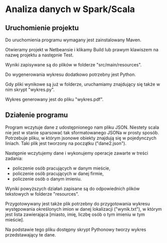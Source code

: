 # Analiza danych w Spark/Scala

## Uruchomienie projektu

Do uruchomienia programu wymagany jest zainstalowany Maven.

Otwieramy projekt w Netbeansie i klikamy Build lub prawym klawiszem na nazwę projektu a następnie Test.

Wyniki zapisywane są do plików w folderze "src/main/resources".

Do wygenerowania wykresu dodatkowo potrzebny jest Python.

Gdy pliki wynikowe są już w folderze, uruchamiamy znajdujący się także w nim skrypt "wykres.py".

Wykres generowany jest do pliku "wykres.pdf".

## Działenie programu

Program wczytuje dane z udostępnionego nam pliku JSON. Niestety scala nie jest w stanie sparsować tak sformatowanego JSONa w prosty sposób. Potrzebuje pliku, w którym jsonowe obiekty znajdują się w pojedynczych liniach. Taki plik jest tworzony na początku ("dane2.json").

Następnie wczytujemy dane i wykonujemy operacje zawarte w treści zadania:
  - policzenie osób pracujących w danym mieście,
  - policzenie osób pracujących w danej firmie,
  - policzenie osób o danym imieniu.
  
 Wyniki powyższych działań zapisane są do odpowiednich plików tekstowych w folderze "resources".
 
 Przygotowywany jest także plik potrzebny do przygotowania wykresu występowania określonych imion w danej lokalizacji ("wynik.txt"), w którym jest lista zawierająca [miasto, imię, liczbę osób o tym imieniu w tym mieście].
 
 Na podstawie tego pliku dostępny skrypt Pythonowy tworzy wykres przedstawający te dane.
 
 
